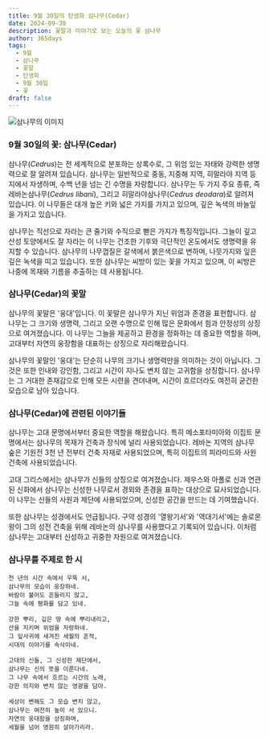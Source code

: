 ```yaml
---
title: 9월 30일의 탄생화 삼나무(Cedar)
date: 2024-09-30
description: 꽃말과 이야기로 보는 오늘의 꽃 삼나무
author: 365days
tags:
  - 9월
  - 삼나무
  - 꽃말
  - 탄생화
  - 9월 30일
  - 꽃
draft: false
---
```


![삼나무의 이미지](https://cdn.pixabay.com/photo/2016/06/19/20/56/cedar-balance-sheet-1467608_640.jpg#center)


### 9월 30일의 꽃: 삼나무(Cedar)

삼나무(*Cedrus*)는 전 세계적으로 분포하는 상록수로, 그 위엄 있는 자태와 강력한 생명력으로 잘 알려져 있습니다. 삼나무는 일반적으로 중동, 지중해 지역, 히말라야 지역 등지에서 자생하며, 수백 년을 넘는 긴 수명을 자랑합니다. 삼나무는 두 가지 주요 종류, 즉 레바논삼나무(*Cedrus libani*), 그리고 히말라야삼나무(*Cedrus deodara*)로 알려져 있습니다. 이 나무들은 대개 높은 키와 넓은 가지를 가지고 있으며, 깊은 녹색의 바늘잎을 가지고 있습니다.

삼나무는 직선으로 자라는 큰 줄기와 수직으로 뻗은 가지가 특징적입니다. 그늘이 깊고 산성 토양에서도 잘 자라는 이 나무는 건조한 기후와 극단적인 온도에서도 생명력을 유지할 수 있습니다. 삼나무의 나무껍질은 갈색에서 붉은색으로 변하며, 나뭇가지와 잎은 깊은 녹색을 띠고 있습니다. 또한 삼나무는 씨방이 있는 꽃을 가지고 있으며, 이 씨방은 나중에 목재와 기름을 추출하는 데 사용됩니다.

### 삼나무(Cedar)의 꽃말

삼나무의 꽃말은 '웅대'입니다. 이 꽃말은 삼나무가 지닌 위엄과 존경을 표현합니다. 삼나무는 그 크기와 생명력, 그리고 오랜 수명으로 인해 많은 문화에서 힘과 안정성의 상징으로 여겨졌습니다. 이 나무는 그늘을 제공하고 환경을 정화하는 데 중요한 역할을 하며, 고대부터 자연의 웅장함을 대표하는 상징으로 자리해왔습니다.

삼나무의 꽃말인 '웅대'는 단순히 나무의 크기나 생명력만을 의미하는 것이 아닙니다. 그것은 또한 인내와 강인함, 그리고 시간이 지나도 변치 않는 고귀함을 상징합니다. 삼나무는 그 거대한 존재감으로 인해 모든 시련을 견뎌내며, 시간이 흐르더라도 여전히 굳건한 모습으로 남아 있습니다.

### 삼나무(Cedar)에 관련된 이야기들

삼나무는 고대 문명에서부터 중요한 역할을 해왔습니다. 특히 메소포타미아와 이집트 문명에서는 삼나무의 목재가 건축과 장식에 널리 사용되었습니다. 레바논 지역의 삼나무 숲은 기원전 3천 년 전부터 건축 자재로 사용되었으며, 특히 이집트의 피라미드와 사원 건축에 사용되었습니다.

고대 그리스에서는 삼나무가 신들의 상징으로 여겨졌습니다. 제우스와 아폴로 신과 연관된 신화에서 삼나무는 신성한 나무로서 경외와 존경을 표하는 대상으로 묘사되었습니다. 이 나무는 신들의 사원과 제단에 사용되었으며, 신성한 공간을 만드는 데 기여했습니다.

또한 삼나무는 성경에서도 언급됩니다. 구약 성경의 '열왕기서'와 '역대기서'에는 솔로몬 왕이 그의 성전 건축을 위해 레바논의 삼나무를 사용했다고 기록되어 있습니다. 이처럼 삼나무는 고대부터 신성하고 귀중한 자원으로 여겨졌습니다.

### 삼나무를 주제로 한 시

	천 년의 시간 속에서 우뚝 서,
	삼나무의 모습이 웅장하네.
	바람이 불어도 흔들리지 않고,
	그늘 속에 평화를 담고 있네.
	
	강한 뿌리, 깊은 땅 속에 뿌리내리고,
	산을 지키며 위엄을 자랑하네.
	그 잎사귀에 새겨진 세월의 흔적,
	시대의 이야기를 속삭이네.
	
	고대의 신들, 그 신성한 제단에서,
	삼나무는 신의 뜻을 이룬다네.
	그 나무 속에서 흐르는 시간의 노래,
	강한 의지와 변치 않는 영광을 담아.
	
	세상이 변해도 그 모습 변치 않고,
	삼나무는 여전히 높이 서 있으니.
	자연의 웅대함을 상징하며,
	세월을 넘어 영원히 살아가리라.